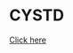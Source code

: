 # CYSTD

[Click here]([https://www.google.com](https://design.penpot.app/#/view/af8aaf7c-05e6-8124-8003-8dedaa643b11?page-id=af8aaf7c-05e6-8124-8003-8dedaa643b12&section=interactions&index=0&share-id=75aa5258-9a82-8002-8003-9314350ac119)https://design.penpot.app/#/view/af8aaf7c-05e6-8124-8003-8dedaa643b11?page-id=af8aaf7c-05e6-8124-8003-8dedaa643b12&section=interactions&index=0&share-id=75aa5258-9a82-8002-8003-9314350ac119)
